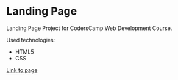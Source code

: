 # Landing Page
Landing Page Project for CodersCamp Web Development Course.

Used technologies: 
- HTML5
- CSS

[Link to page](https://kalitakonrad.github.io/LandingPage/)
